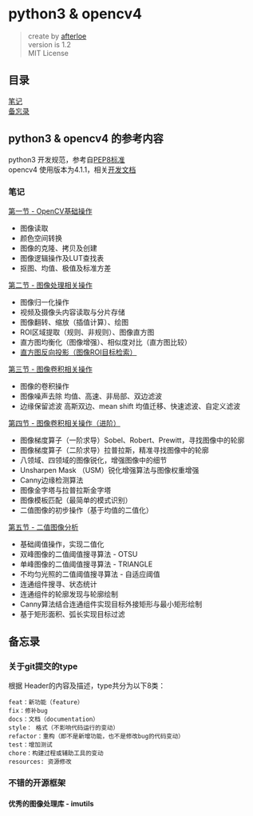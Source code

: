 # python3 & opencv4

> create by [afterloe](lm6289511@gmail.com)  
> version is 1.2  
> MIT License    

## 目录
<a href="#note">笔记</a>  
<a href="#backup">备忘录</a>  

## python3 & opencv4 的参考内容
python3 开发规范，参考自[PEP8标准](https://www.cnblogs.com/rrh4869/p/11177785.html)  
opencv4 使用版本为4.1.1，相关[开发文档](https://docs.opencv.org/4.1.1/)

### <a id="note">笔记</a>
[第一节 - OpenCV基础操作](./workshops/1-day/summary.md)
   - 图像读取
   - 颜色空间转换
   - 图像的克隆、拷贝及创建
   - 图像逻辑操作及LUT查找表
   - 抠图、均值、极值及标准方差  
   
[第二节 - 图像处理相关操作](./workshops/2-day/summary.md)    
   - 图像归一化操作
   - 视频及摄像头内容读取与分片存储
   - 图像翻转、缩放（插值计算）、绘图
   - ROI区域提取（规则、非规则）、图像直方图
   - 直方图均衡化（图像增强）、相似度对比（直方图比较）
   - [直方图反向投影（图像ROI目标检索）](./workshops/2-day/class_10.py)
   
[第三节 - 图像卷积相关操作](./workshops/3-day/summary.md)
   - 图像的卷积操作  
   - 图像噪声去除 均值、高速、非局部、双边滤波  
   - 边缘保留滤波 高斯双边、mean shift 均值迁移、快速滤波、自定义滤波  

[第四节 - 图像卷积相关操作（进阶）](./workshops/4-day/summary.md)
   - 图像梯度算子（一阶求导）Sobel、Robert、Prewitt，寻找图像中的轮廓
   - 图像梯度算子（二阶求导）拉普拉斯，精准寻找图像中的轮廓
   - 八领域、四领域的图像锐化，增强图像中的细节
   - Unsharpen Mask （USM）锐化增强算法与图像权重增强
   - Canny边缘检测算法
   - 图像金字塔与拉普拉斯金字塔
   - 图像模板匹配（最简单的模式识别）
   - 二值图像的初步操作（基于均值的二值化）

[第五节 - 二值图像分析](./workshops/5-day/summary.md)
   - 基础阈值操作，实现二值化
   - 双峰图像的二值阈值搜寻算法 - OTSU
   - 单峰图像的二值阈值搜寻算法 - TRIANGLE
   - 不均匀光照的二值阈值搜寻算法 - 自适应阈值
   - 连通组件搜寻、状态统计
   - 连通组件的轮廓发现与轮廓绘制
   - Canny算法结合连通组件实现目标外接矩形与最小矩形绘制
   - 基于矩形面积、弧长实现目标过滤

## <a name="backup">备忘录</a>

### 关于git提交的type
根据 Header的内容及描述，type共分为以下8类：
```
feat：新功能（feature）
fix：修补bug
docs：文档（documentation）
style： 格式（不影响代码运行的变动）
refactor：重构（即不是新增功能，也不是修改bug的代码变动）
test：增加测试
chore：构建过程或辅助工具的变动
resources: 资源修改
```

### 不错的开源框架
#### 优秀的图像处理库 - imutils

